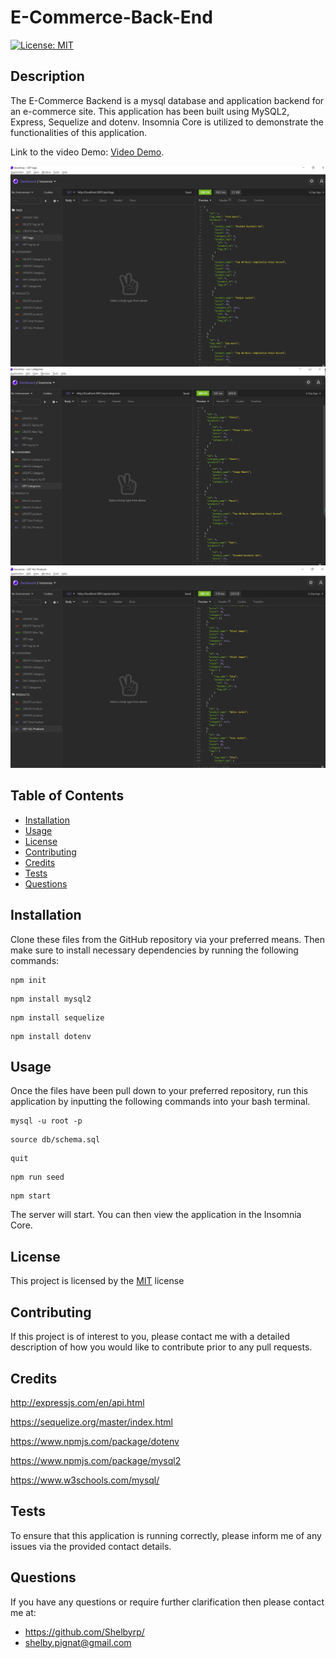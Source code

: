 # E-Commerce-Back-End

[![License: MIT](https://img.shields.io/badge/License-MIT-yellow.svg)](https://opensource.org/licenses/MIT)

## Description
The E-Commerce Backend is a mysql database and application backend for an e-commerce site. This application has been built using MySQL2, Express, Sequelize and dotenv. Insomnia Core is utilized to demonstrate the functionalities of this application. 

Link to the video Demo: [Video Demo](). 

![Final result appears as:](./Assets/ecommerceex1.png)
![Final result appears as:](./Assets/ecommerceex2.png)
![Final result appears as:](./Assets/ecommerceex3.png)

## Table of Contents
- [Installation](#installation)
- [Usage](#usage)
- [License](#license)
- [Contributing](#contributing)
- [Credits](#credits)
- [Tests](#tests)
- [Questions](#questions)

## Installation 

Clone these files from the GitHub repository via your preferred means. Then make sure to install necessary dependencies by running the following commands:
```
npm init
```
```
npm install mysql2
```
```
npm install sequelize
```
```
npm install dotenv
```

## Usage
Once the files have been pull down to your preferred repository, run this application by inputting the following commands into your bash terminal. 
```
mysql -u root -p
```
```
source db/schema.sql
```
```
quit
```
```
npm run seed
```
```
npm start
```

The server will start. You can then view the application in the Insomnia Core.

## License
This project is licensed by the [MIT](https://opensource.org/licenses/MIT) license

## Contributing 
If this project is of interest to you, please contact me with a detailed description of how you would like to contribute prior to any pull requests.

## Credits

http://expressjs.com/en/api.html

https://sequelize.org/master/index.html

https://www.npmjs.com/package/dotenv

https://www.npmjs.com/package/mysql2

https://www.w3schools.com/mysql/

## Tests 
To ensure that this application is running correctly, please inform me of any issues via the provided contact details.

## Questions
If you have any questions or require further clarification then please contact me at:
- https://github.com/Shelbyrp/
- shelby.pignat@gmail.com